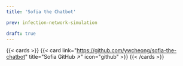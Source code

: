 ```yaml
---
title: 'Sofia the Chatbot'

prev: infection-network-simulation

draft: true
---
```


{{< cards >}}
  {{< card link="https://github.com/ywcheong/sofia-the-chatbot" title="Sofia GitHub ↗" icon="github" >}}
{{< /cards >}}
